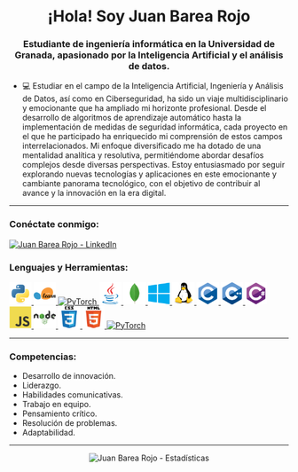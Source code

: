 <h1 align="center">¡Hola! Soy Juan Barea Rojo</h1>
<h3 align="center">Estudiante de ingeniería informática en la Universidad de Granada, apasionado por la Inteligencia Artificial y el análisis de datos.</h3>

- 💻 Estudiar en el campo de la Inteligencia Artificial, Ingeniería y Análisis de Datos, así como en Ciberseguridad, ha sido un viaje multidisciplinario y emocionante que ha ampliado mi horizonte profesional. Desde el desarrollo de algoritmos de aprendizaje automático hasta la implementación de medidas de seguridad informática, cada proyecto en el que he participado ha enriquecido mi comprensión de estos campos interrelacionados. Mi enfoque diversificado me ha dotado de una mentalidad analítica y resolutiva, permitiéndome abordar desafíos complejos desde diversas perspectivas. Estoy entusiasmado por seguir explorando nuevas tecnologías y aplicaciones en este emocionante y cambiante panorama tecnológico, con el objetivo de contribuir al avance y la innovación en la era digital.

<hr/>

<h3 align="left">Conéctate conmigo:</h3>
<p align="left">
  <a href="https://www.linkedin.com/in/juan-barea-rojo" target="_blank">
    <img align="center" src="https://raw.githubusercontent.com/rahuldkjain/github-profile-readme-generator/master/src/images/icons/Social/linked-in-alt.svg" alt="Juan Barea Rojo - LinkedIn" height="30" width="40" />
  </a>
</p>

<h3 align="left">Lenguajes y Herramientas:</h3>
<p align="left">
  <a href="https://www.python.org" target="_blank">
    <img src="https://raw.githubusercontent.com/devicons/devicon/master/icons/python/python-original.svg" alt="Python" width="40" height="40"/>
  </a>
  <a href="https://scikit-learn.org/stable/index.html" target="_blank">
    <img src="https://raw.githubusercontent.com/devicons/devicon/master/icons/scikitlearn/scikitlearn-original.svg" alt="Scikitlearn" width="40" height="40"/>
  </a>
  <a href="https://pytorch.org/" target="_blank">
    <img src="https://raw.githubusercontent.com/pytorch/pytorch/master/docs/source/_static/img/pytorch-logo-dark.svg" alt="PyTorch" width="40" height="40"/>
  </a>
  <a href="https://www.java.com" target="_blank">
    <img src="https://raw.githubusercontent.com/devicons/devicon/master/icons/java/java-original.svg" alt="Java" width="40" height="40"/>
  </a>
  <a href="https://www.mongodb.com" target="_blank">
    <img src="https://raw.githubusercontent.com/devicons/devicon/master/icons/mongodb/mongodb-original.svg" alt="MongoDB" width="40" height="40"/>
  </a>
  <a href="https://www.microsoft.com/windows/" target="_blank">
    <img src="https://raw.githubusercontent.com/devicons/devicon/master/icons/windows8/windows8-original.svg" alt="Windows" width="40" height="40"/>
  </a>
  <a href="https://www.linux.org" target="_blank">
    <img src="https://raw.githubusercontent.com/devicons/devicon/master/icons/linux/linux-original.svg" alt="Linux" width="40" height="40"/>
  </a>
  <a href="https://www.cprogramming.com/" target="_blank">
    <img src="https://raw.githubusercontent.com/devicons/devicon/master/icons/c/c-original.svg" alt="C" width="40" height="40"/>
  </a>
  <a href="https://www.w3schools.com/cpp/" target="_blank">
    <img src="https://raw.githubusercontent.com/devicons/devicon/master/icons/cplusplus/cplusplus-original.svg" alt="C++" width="40" height="40"/>
  </a>
  <a href="https://docs.microsoft.com/en-us/dotnet/csharp/" target="_blank">
    <img src="https://raw.githubusercontent.com/devicons/devicon/master/icons/csharp/csharp-original.svg" alt="C#" width="40" height="40"/>
  </a>
  <a href="https://developer.mozilla.org/en-US/docs/Web/JavaScript" target="_blank">
    <img src="https://raw.githubusercontent.com/devicons/devicon/master/icons/javascript/javascript-original.svg" alt="JavaScript" width="40" height="40"/>
  </a>
  <a href="https://nodejs.org/" target="_blank">
    <img src="https://raw.githubusercontent.com/devicons/devicon/master/icons/nodejs/nodejs-original-wordmark.svg" alt="Node.js" width="40" height="40"/>
  </a>
  <a href="https://www.w3schools.com/css/" target="_blank">
    <img src="https://raw.githubusercontent.com/devicons/devicon/master/icons/css3/css3-original-wordmark.svg" alt="CSS3" width="40" height="40"/>
  </a>
  <a href="https://www.w3schools.com/html/" target="_blank">
    <img src="https://raw.githubusercontent.com/devicons/devicon/master/icons/html5/html5-original-wordmark.svg" alt="HTML5" width="40" height="40"/>
  </a>
  <a href="https://pytorch.org/" target="_blank">
    <img src="https://raw.githubusercontent.com/pytorch/pytorch/master/docs/source/_static/img/pytorch-logo-dark.svg" alt="PyTorch" width="40" height="40"/>
  </a>
</p>

<hr/>

<h3 align="left">Competencias:</h3>
<ul>
  <li>Desarrollo de innovación.</li>
  <li>Liderazgo.</li>
  <li>Habilidades comunicativas.</li>
  <li>Trabajo en equipo.</li>
  <li>Pensamiento crítico.</li>
  <li>Resolución de problemas.</li>
  <li>Adaptabilidad.</li>
</ul>

<hr/>

<p align="center"><img src="https://github-readme-stats.vercel.app/api/top-langs?username=barearojo&show_icons=true&locale=en&layout=compact" alt="Juan Barea Rojo - Estadísticas" height="250" /></p>


